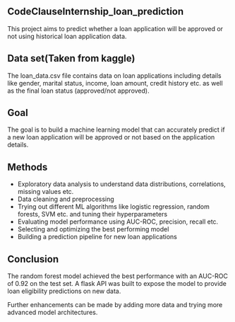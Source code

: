 ## CodeClauseInternship_loan_prediction

This project aims to predict whether a loan application will be approved or not using historical loan application data.

## Data set(Taken from kaggle)
The loan_data.csv file contains data on loan applications including details like gender, marital status, income, loan amount, credit history etc. as well as the final loan status (approved/not approved).

## Goal
The goal is to build a machine learning model that can accurately predict if a new loan application will be approved or not based on the application details.

## Methods
* Exploratory data analysis to understand data distributions, correlations, missing values etc. 
* Data cleaning and preprocessing 
* Trying out different ML algorithms like logistic regression, random forests, SVM etc. and tuning their hyperparameters
* Evaluating model performance using AUC-ROC, precision, recall etc. 
* Selecting and optimizing the best performing model
* Building a prediction pipeline for new loan applications

## Conclusion
The random forest model achieved the best performance with an AUC-ROC of 0.92 on the test set. A flask API was built to expose the model to provide loan eligibility predictions on new data.

Further enhancements can be made by adding more data and trying more advanced model architectures.
